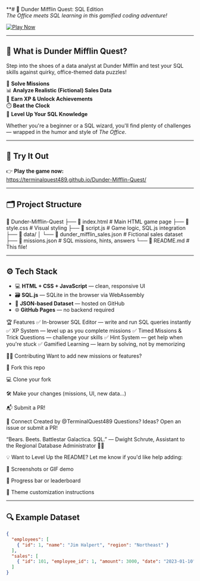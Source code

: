 **# 🧠 Dunder Mifflin Quest: SQL Edition  
_The Office meets SQL learning in this gamified coding adventure!_

[![Play Now](https://img.shields.io/badge/🎮%20PLAY%20NOW-TerminalQuest489.github.io%2FDunder--Mifflin--Quest%2F-brightgreen?style=for-the-badge)](https://terminalquest489.github.io/Dunder-Mifflin-Quest/)

---

## 📖 What is Dunder Mifflin Quest?

Step into the shoes of a data analyst at Dunder Mifflin and test your SQL skills against quirky, office-themed data puzzles!

🧩 **Solve Missions**  
📊 **Analyze Realistic (Fictional) Sales Data**  
🏅 **Earn XP & Unlock Achievements**  
⏱️ **Beat the Clock**  
🧠 **Level Up Your SQL Knowledge**

Whether you're a beginner or a SQL wizard, you'll find plenty of challenges — wrapped in the humor and style of *The Office*.

---

## 🔗 Try It Out

👉 **Play the game now:**  
https://terminalquest489.github.io/Dunder-Mifflin-Quest/

---

## 🗂️ Project Structure

📁 Dunder-Mifflin-Quest
├── 📄 index.html # Main HTML game page
├── 🎨 style.css # Visual styling
├── 🧠 script.js # Game logic, SQL.js integration
├── 📁 data/
│ └── 📄 dunder_mifflin_sales.json # Fictional sales dataset
├── 📄 missions.json # SQL missions, hints, answers
└── 📄 README.md # This file!



---

## ⚙️ Tech Stack

- 💻 **HTML + CSS + JavaScript** — clean, responsive UI
- 🗃️ **SQL.js** — SQLite in the browser via WebAssembly
- 🧾 **JSON-based Dataset** — hosted on GitHub
- 🌐 **GitHub Pages** — no backend required

🏆 Features
✅ In-browser SQL Editor — write and run SQL queries instantly
✅ XP System — level up as you complete missions
✅ Timed Missions & Trick Questions — challenge your skills
✅ Hint System — get help when you're stuck
✅ Gamified Learning — learn by solving, not by memorizing

🧑‍💻 Contributing
Want to add new missions or features?

🍴 Fork this repo

💻 Clone your fork

🛠️ Make your changes (missions, UI, new data...)

📬 Submit a PR!

👋 Connect
Created by @TerminalQuest489
Questions? Ideas? Open an issue or submit a PR!

“Bears. Beets. Battlestar Galactica. SQL.”
— Dwight Schrute, Assistant to the Regional Database Administrator 🧑‍💼

💡 Want to Level Up the README?
Let me know if you'd like help adding:

📸 Screenshots or GIF demo

🏁 Progress bar or leaderboard

🌈 Theme customization instructions


---

## 🔍 Example Dataset

```json
{
  "employees": [
    { "id": 1, "name": "Jim Halpert", "region": "Northeast" }
  ],
  "sales": [
    { "id": 101, "employee_id": 1, "amount": 3000, "date": "2023-01-10" }
  ]
}
